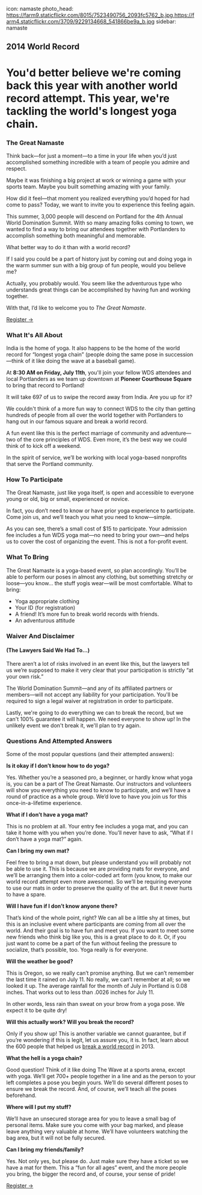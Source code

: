 icon: namaste
photo_head: https://farm9.staticflickr.com/8015/7523490756_2093fc5762_b.jpg,https://farm4.staticflickr.com/3709/9229134668_541866be9a_b.jpg
sidebar: namaste

## 2014 World Record

# You'd better believe we're coming back this year with another world record attempt. This year, we're tackling the world's longest yoga chain.

<a name="namaste"></a>

<div class="zig-zags_blue"></div>

### The Great Namaste

Think back—for just a moment—to a time in your life when you’d just accomplished something incredible with a team of people you admire and respect.

Maybe it was finishing a big project at work or winning a game with your sports team. Maybe you built something amazing with your family.

How did it feel—that moment you realized everything you’d hoped for had come to pass?
Today, we want to invite you to experience this feeling again.

This summer, 3,000 people will descend on Portland for the 4th Annual World Domination Summit. With so many amazing folks coming to town, we wanted to find a way to bring our attendees together with Portlanders to accomplish something both meaningful and memorable.

What better way to do it than with a world record?

If I said you could be a part of history just by coming out and doing yoga in the warm summer sun with a big group of fun people, would you believe me?

Actually, you probably would. You seem like the adventurous type who understands great things can be accomplished by having fun and working together.

With that, I’d like to welcome you to *The Great Namaste*.

<a href="https://www.eventbrite.com/e/the-great-namaste-tickets-11603603691" class="button">Register &rarr;</a>

<a name="about"></a>

<div class="line-canvas"></div>

### What It's All About

India is the home of yoga. It also happens to be the home of the world record for “longest yoga chain” (people doing the same pose in succession—think of it like doing the wave at a baseball game).

At **8:30 AM on Friday, July 11th**, you'll join your fellow WDS attendees and local Portlanders as we team up downtown at **Pioneer Courthouse Square** to bring that record to Portland!

It will take 697 of us to swipe the record away from India. Are you up for it?

We couldn't think of a more fun way to connect WDS to the city than getting hundreds of people from all over the world together with Portlanders to hang out in our famous square and break a world record.

A fun event like this is the perfect marriage of community and adventure—two of the core principles of WDS. Even more, it’s the best way we could think of to kick off a weekend.

In the spirit of service, we’ll be working with local yoga-based nonprofits that serve the Portland community.

<a name="participate"></a>

<div class="line-canvas"></div>

### How To Participate

The Great Namaste, just like yoga itself, is open and accessible to everyone young or old, big or small, experienced or novice.

In fact, you don’t need to know or have prior yoga experience to participate. Come join us, and we’ll teach you what you need to know—simple.

As you can see, there’s a small cost of $15 to participate. Your admission fee includes a fun WDS yoga mat—no need to bring your own—and helps us to cover the cost of organizing the event. This is not a for-profit event.

<a name="bring"></a>

<div class="line-canvas"></div>

### What To Bring
The Great Namaste is a yoga-based event, so plan accordingly. You’ll be able to perform our poses in almost any clothing, but something stretchy or loose—you know… the stuff yogis wear—will be most comfortable.
What to bring:
* Yoga appropriate clothing
* Your ID (for registration)
* A friend! It’s more fun to break world records with friends.
* An adventurous attitude

<a name="waiver"></a>

<div class="line-canvas"></div>

### Waiver And Disclaimer
#### (The Lawyers Said We Had To…)

There aren’t a lot of risks involved in an event like this, but the lawyers tell us we’re supposed to make it very clear that your participation is strictly “at your own risk.”

The World Domination Summit—and any of its affiliated partners or members—will not accept any liability for your participation. You'll be required to sign a legal waiver at registration in order to participate.

Lastly, we're going to do everything we can to break the record, but we can't 100% guarantee it will happen. We need everyone to show up! In the unlikely event we don't break it, we'll plan to try again.

<a name="faq"></a>

<div class="line-canvas"></div>

### Questions And Attempted Answers

Some of the most popular questions (and their attempted answers):

**Is it okay if I don’t know how to do yoga?**

Yes. Whether you’re a seasoned pro, a beginner, or hardly know what yoga is, you can be a part of The Great Namaste. Our instructors and volunteers will show you everything you need to know to participate, and we’ll have a round of practice as a whole group. We’d love to have you join us for this once-in-a-lifetime experience.

**What if I don’t have a yoga mat?**

This is no problem at all. Your entry fee includes a yoga mat, and you can take it home with you when you’re done. You’ll never have to ask, “What if I don’t have a yoga mat?” again.

**Can I bring my own mat?**

Feel free to bring a mat down, but please understand you will probably not be able to use it. This is because we are providing mats for everyone, and we’ll be arranging them into a color-coded  art form (you know, to make our world record attempt even more awesome). So we’ll be requiring everyone to use our mats in order to preserve the quality of the art. But it never hurts to have a spare.

**Will I have fun if I don’t know anyone there?**

That’s kind of the whole point, right? We can all be a little shy at times, but this is an inclusive event where participants are coming from all over the world. And their goal is to have fun and meet you.
If you want to meet some new friends who think big like you, this is a great place to do it. Or, if you just want to come be a part of the fun without feeling the pressure to socialize, that’s possible, too. Yoga really is for everyone.

**Will the weather be good?**

This is Oregon, so we really can’t promise anything. But we can’t remember the last time it rained on July 11. No really, we can’t remember at all; so we looked it up. The average rainfall for the month of July in Portland is 0.08 inches. That works out to less than .0026 inches for July 11.

In other words, less rain than sweat on your brow from a yoga pose. We expect it to be quite dry!

**Will this actually work? Will you break the record?**

Only if you show up! This is another variable we cannot guarantee, but if you’re wondering if this is legit, let us assure you, it is. In fact, learn about the 600 people that helped us [break a world record](/2013-world-record) in 2013.

**What the hell is a yoga chain?**

Good question! Think of it like doing The Wave at a sports arena, except with yoga. We’ll get 700+ people together in a line and as the person to your left completes a pose you begin yours. We’ll do several different poses to ensure we break the record. And, of course, we’ll teach all the poses beforehand.

**Where will I put my stuff?**

We’ll have an unsecured storage area for you to leave a small bag of personal items. Make sure you come with your bag marked, and please leave anything very valuable at home. We’ll have volunteers watching the bag area, but it will not be fully secured.

**Can I bring my friends/family?**

Yes. Not only yes, but please do. Just make sure they have a ticket so we have a mat for them. This a “fun for all ages” event, and the more people you bring, the bigger the record and, of course, your sense of pride!

<a href="https://www.eventbrite.com/e/the-great-namaste-tickets-11603603691" class="button">Register &rarr;</a>
